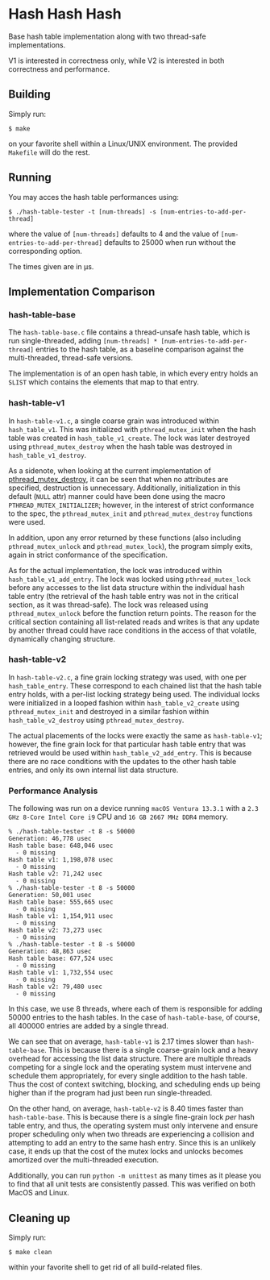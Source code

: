 # Hash Hash Hash

Base hash table implementation along with two thread-safe implementations.

V1 is interested in correctness only, while V2 is interested in both correctness and performance.

## Building

Simply run:

```
$ make
```

on your favorite shell within a Linux/UNIX environment. The provided `Makefile` will do the rest.

## Running

You may acces the hash table performances using:

```
$ ./hash-table-tester -t [num-threads] -s [num-entries-to-add-per-thread]
```

where the value of `[num-threads]` defaults to 4 and the value of `[num-entries-to-add-per-thread]` defaults to 25000 when run without the corresponding option.

The times given are in μs.

## Implementation Comparison

### hash-table-base

The `hash-table-base.c` file contains a thread-unsafe hash table, which is run single-threaded, adding `[num-threads] * [num-entries-to-add-per-thread]` entries to the hash table, as a baseline comparison against the multi-threaded, thread-safe versions.

The implementation is of an open hash table, in which every entry holds an `SLIST` which contains the elements that map to that entry.

### hash-table-v1

In `hash-table-v1.c`, a single coarse grain was introduced within `hash_table_v1`. This was initialized with `pthread_mutex_init` when the hash table was created in `hash_table_v1_create`. The lock was later destroyed using `pthread_mutex_destroy` when the hash table was destroyed in `hash_table_v1_destroy`.

As a sidenote, when looking at the current implementation of [pthread_mutex_destroy](http://git.savannah.gnu.org/cgit/hurd/libpthread.git/tree/sysdeps/generic/pt-mutex-destroy.c), it can be seen that when no attributes are specified, destruction is unnecessary. Additionally, initialization in this default (`NULL` attr) manner could have been done using the macro `PTHREAD_MUTEX_INITIALIZER`; however, in the interest of strict conformance to the spec, the `pthread_mutex_init` and `pthread_mutex_destroy` functions were used.

In addition, upon any error returned by these functions (also including `pthread_mutex_unlock` and `pthread_mutex_lock`), the program simply exits, again in strict conformance of the specification.

As for the actual implementation, the lock was introduced within `hash_table_v1_add_entry`. The lock was locked using `pthread_mutex_lock` before any accesses to the list data structure within the individual hash table entry (the retrieval of the hash table entry was not in the critical section, as it was thread-safe). The lock was released using `pthread_mutex_unlock` before the function return points. The reason for the critical section containing all list-related reads and writes is that any update by another thread could have race conditions in the access of that volatile, dynamically changing structure.

### hash-table-v2

In `hash-table-v2.c`, a fine grain locking strategy was used, with one per `hash_table_entry`. These correspond to each chained list that the hash table entry holds, with a per-list locking strategy being used. The individual locks were initialized in a looped fashion within `hash_table_v2_create` using `pthread_mutex_init` and destroyed in a similar fashion within `hash_table_v2_destroy` using `pthread_mutex_destroy`.

The actual placements of the locks were exactly the same as `hash-table-v1`; however, the fine grain lock for that particular hash table entry that was retrieved would be used within `hash_table_v2_add_entry`. This is because there are no race conditions with the updates to the other hash table entries, and only its own internal list data structure.

### Performance Analysis

The following was run on a device running `macOS Ventura 13.3.1` with a `2.3 GHz 8-Core Intel Core i9` CPU and `16 GB 2667 MHz DDR4` memory.

```
% ./hash-table-tester -t 8 -s 50000
Generation: 46,778 usec
Hash table base: 648,046 usec
  - 0 missing
Hash table v1: 1,198,078 usec
  - 0 missing
Hash table v2: 71,242 usec
  - 0 missing
% ./hash-table-tester -t 8 -s 50000
Generation: 50,001 usec
Hash table base: 555,665 usec
  - 0 missing
Hash table v1: 1,154,911 usec
  - 0 missing
Hash table v2: 73,273 usec
  - 0 missing
% ./hash-table-tester -t 8 -s 50000
Generation: 48,863 usec
Hash table base: 677,524 usec
  - 0 missing
Hash table v1: 1,732,554 usec
  - 0 missing
Hash table v2: 79,480 usec
  - 0 missing
```

In this case, we use 8 threads, where each of them is responsible for adding 50000 entries to the hash tables. In the case of `hash-table-base`, of course, all 400000 entries are added by a single thread.

We can see that on average, `hash-table-v1` is 2.17 times slower than `hash-table-base`. This is because there is a single coarse-grain lock and a heavy overhead for accessing the list data structure. There are multiple threads competing for a single lock and the operating system must intervene and schedule them appropriately, for every single addition to the hash table. Thus the cost of context switching, blocking, and scheduling ends up being higher than if the program had just been run single-threaded.

On the other hand, on average, `hash-table-v2` is 8.40 times faster than `hash-table-base`. This is because there is a single fine-grain lock *per* hash table entry, and thus, the operating system must only intervene and ensure proper scheduling only when two threads are experiencing a collision and attempting to add an entry to the same hash entry. Since this is an unlikely case, it ends up that the cost of the mutex locks and unlocks becomes amortized over the multi-threaded execution.

Additionally, you can run `python -m unittest` as many times as it please you to find that all unit tests are consistently passed. This was verified on both MacOS and Linux.

## Cleaning up

Simply run:

```
$ make clean
```

within your favorite shell to get rid of all build-related files.